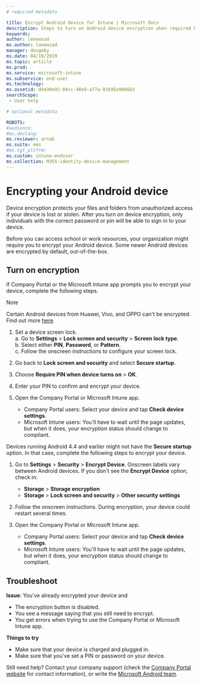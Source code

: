 ```yaml
---
# required metadata

title: Encrypt Android device for Intune | Microsoft Docs
description: Steps to turn on Android device encryption when required by Intune
keywords:
author: lenewsad
ms.author: lanewsad
manager: dougeby
ms.date: 04/19/2019
ms.topic: article
ms.prod:
ms.service: microsoft-intune
ms.subservice: end-user
ms.technology:
ms.assetid: d4430e92-04cc-48e9-a77a-81b95a90b6b3
searchScope:
 - User help

# optional metadata

ROBOTS:  
#audience:
#ms.devlang:
ms.reviewer: arnab
ms.suite: ems
#ms.tgt_pltfrm:
ms.custom: intune-enduser
ms.collection: M365-identity-device-management
---
```



# Encrypting your Android device

Device encryption protects your files and folders from unauthorized access if your device is lost or stolen. After you turn on device encryption, only individuals with the correct password or pin will be able to sign in to your device. 

Before you can access school or work resources, your organization might require you to encrypt your Android device. Some newer Android devices are encrypted by default, out-of-the-box.  

## Turn on encryption

If Company Portal or the Microsoft Intune app prompts you to encrypt your device, complete the following steps. 

> [!Note]
> Certain Android devices from Huawei, Vivo, and OPPO can't be encrypted. Find out more [here](your-device-appears-encrypted-but-cp-says-otherwise-android.md).  

1. Set a device screen lock.  
    a. Go to **Settings** > **Lock screen and security** > **Screen lock type**.  
    b. Select either **PIN**, **Password**, or **Pattern**.  
    c. Follow the onscreen instructions to configure your screen lock.  

2. Go back to **Lock screen and security** and select **Secure startup**.
3. Choose **Require PIN when device turns on** > **OK**.
4. Enter your PIN to confirm and encrypt your device.
5. Open the Company Portal or Microsoft Intune app.
    * Company Portal users: Select your device and tap **Check device settings**. 
    * Microsoft Intune users: You'll have to wait until the page updates, but when it does, your encryption status should change to compliant.  

Devices running Android 4.4 and earlier might not have the **Secure startup** option. In that case, complete the following steps to encrypt your device.

1. Go to **Settings** > **Security** > **Encrypt Device**. Onscreen labels vary between Android devices. If you don't see the **Encrypt Device** option, check in:
    * **Storage** > **Storage encryption**
    * **Storage** > **Lock screen and security** > **Other security settings** 

2. Follow the onscreen instructions. During encryption, your device could restart several times.
3. Open the Company Portal or Microsoft Intune app.
    * Company Portal users: Select your device and tap **Check device settings**.  
    * Microsoft Intune users: You'll have to wait until the page updates, but when it does, your encryption status should change to compliant.

## Troubleshoot  
**Issue**: You've already encrypted your device and

- The encryption button is disabled.
- You see a message saying that you still need to encrypt.
- You get errors when trying to use the Company Portal or Microsoft Intune app.

**Things to try**

- Make sure that your device is charged and plugged in.  
- Make sure that you've set a PIN or password on your device.  

Still need help? Contact your company support (check the [Company Portal website](https://go.microsoft.com/fwlink/?linkid=2010980) for contact information), or write the <a href="mailto:wintunedroidfbk@microsoft.com?subject=I'm having trouble with encryption on my Android device&body=Describe the issue you're experiencing here.">Microsoft Android team</a>.  
